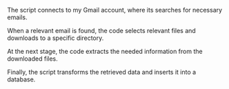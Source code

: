 The script connects to my Gmail account, where its searches for necessary emails.

When a relevant email is found, the code selects relevant files and downloads to a specific directory. 

At the next stage, the code extracts the needed information from the downloaded files. 

Finally, the script transforms the retrieved data and inserts it into a database.
